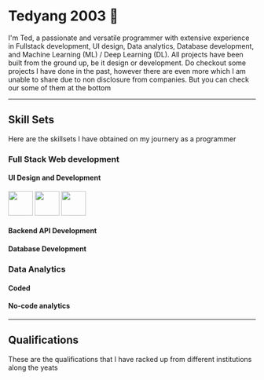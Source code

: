 # Tedyang 2003 👋

I'm Ted, a passionate and versatile programmer with extensive experience in Fullstack development, UI design, Data analytics, Database development, and Machine Learning (ML) / Deep Learning (DL). All projects have been built from the ground up, be it design or development. Do checkout some projects I have done in the past, however there are even more which I am unable to share due to non disclosure from companies. But you can check our some of them at the bottom

<hr />

## Skill Sets
Here are the skillsets I have obtained on my journery as a programmer

### Full Stack Web development
#### UI Design and Development 
<img src="https://upload.wikimedia.org/wikipedia/commons/thumb/6/61/HTML5_logo_and_wordmark.svg/512px-HTML5_logo_and_wordmark.svg.png" height="50px"/>
<img src="https://encrypted-tbn0.gstatic.com/images?q=tbn:ANd9GcSfkMYb955fj7IRiw-8g6gmn5GoZzKni1Kv8g&s" height="50px"/>
<img src="https://s3-alpha.figma.com/hub/file/2815952264/7a5ebfb0-0508-48ab-be9a-31b36ba53f97-cover.png" height="50px"/>


#### Backend API Development

#### Database Development


### Data Analytics 
#### Coded

#### No-code analytics


<hr />

## Qualifications
These are the qualifications that I have racked up from different institutions along the yeats